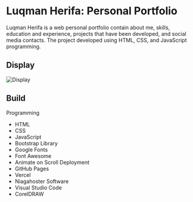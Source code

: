 # Luqman Herifa: Personal Portfolio
Luqman Herifa is a web personal portfolio contain about me, skills, education and experience, projects that have been developed, and social media contacts. The project developed using HTML, CSS, and JavaScript programming.

## Display
![Display](https://luqmanherifa.site/images/imgluqmanherifa.png)

## Build
Programming
  - HTML
  - CSS
  - JavaScript
  - Bootstrap
Library
  - Google Fonts
  - Font Awesome
  - Animate on Scroll
Deployment
  - GitHub Pages
  - Vercel
  - Niagahoster
Software
  - Visual Studio Code
  - CorelDRAW
